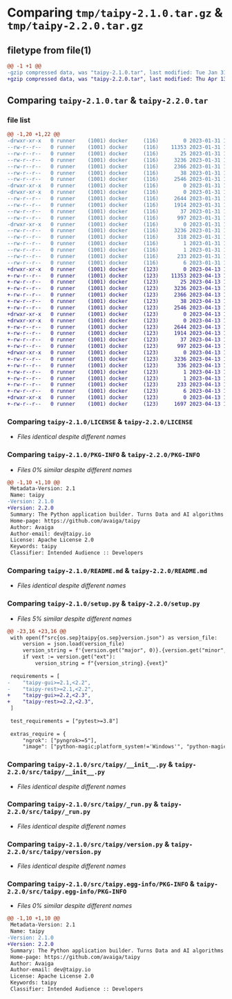 # Comparing `tmp/taipy-2.1.0.tar.gz` & `tmp/taipy-2.2.0.tar.gz`

## filetype from file(1)

```diff
@@ -1 +1 @@
-gzip compressed data, was "taipy-2.1.0.tar", last modified: Tue Jan 31 19:44:24 2023, max compression
+gzip compressed data, was "taipy-2.2.0.tar", last modified: Thu Apr 13 18:52:50 2023, max compression
```

## Comparing `taipy-2.1.0.tar` & `taipy-2.2.0.tar`

### file list

```diff
@@ -1,20 +1,22 @@
-drwxr-xr-x   0 runner    (1001) docker     (116)        0 2023-01-31 19:44:24.944095 taipy-2.1.0/
--rw-r--r--   0 runner    (1001) docker     (116)    11353 2023-01-31 19:44:08.000000 taipy-2.1.0/LICENSE
--rw-r--r--   0 runner    (1001) docker     (116)       25 2023-01-31 19:44:08.000000 taipy-2.1.0/MANIFEST.in
--rw-r--r--   0 runner    (1001) docker     (116)     3236 2023-01-31 19:44:24.944095 taipy-2.1.0/PKG-INFO
--rw-r--r--   0 runner    (1001) docker     (116)     2366 2023-01-31 19:44:08.000000 taipy-2.1.0/README.md
--rw-r--r--   0 runner    (1001) docker     (116)       38 2023-01-31 19:44:24.944095 taipy-2.1.0/setup.cfg
--rw-r--r--   0 runner    (1001) docker     (116)     2546 2023-01-31 19:44:08.000000 taipy-2.1.0/setup.py
-drwxr-xr-x   0 runner    (1001) docker     (116)        0 2023-01-31 19:44:24.940095 taipy-2.1.0/src/
-drwxr-xr-x   0 runner    (1001) docker     (116)        0 2023-01-31 19:44:24.944095 taipy-2.1.0/src/taipy/
--rw-r--r--   0 runner    (1001) docker     (116)     2644 2023-01-31 19:44:08.000000 taipy-2.1.0/src/taipy/__init__.py
--rw-r--r--   0 runner    (1001) docker     (116)     1914 2023-01-31 19:44:08.000000 taipy-2.1.0/src/taipy/_run.py
--rw-r--r--   0 runner    (1001) docker     (116)       37 2023-01-31 19:44:08.000000 taipy-2.1.0/src/taipy/version.json
--rw-r--r--   0 runner    (1001) docker     (116)      997 2023-01-31 19:44:08.000000 taipy-2.1.0/src/taipy/version.py
-drwxr-xr-x   0 runner    (1001) docker     (116)        0 2023-01-31 19:44:24.944095 taipy-2.1.0/src/taipy.egg-info/
--rw-r--r--   0 runner    (1001) docker     (116)     3236 2023-01-31 19:44:24.000000 taipy-2.1.0/src/taipy.egg-info/PKG-INFO
--rw-r--r--   0 runner    (1001) docker     (116)      318 2023-01-31 19:44:24.000000 taipy-2.1.0/src/taipy.egg-info/SOURCES.txt
--rw-r--r--   0 runner    (1001) docker     (116)        1 2023-01-31 19:44:24.000000 taipy-2.1.0/src/taipy.egg-info/dependency_links.txt
--rw-r--r--   0 runner    (1001) docker     (116)        1 2023-01-31 19:44:18.000000 taipy-2.1.0/src/taipy.egg-info/not-zip-safe
--rw-r--r--   0 runner    (1001) docker     (116)      233 2023-01-31 19:44:24.000000 taipy-2.1.0/src/taipy.egg-info/requires.txt
--rw-r--r--   0 runner    (1001) docker     (116)        6 2023-01-31 19:44:24.000000 taipy-2.1.0/src/taipy.egg-info/top_level.txt
+drwxr-xr-x   0 runner    (1001) docker     (123)        0 2023-04-13 18:52:50.221018 taipy-2.2.0/
+-rw-r--r--   0 runner    (1001) docker     (123)    11353 2023-04-13 18:52:40.000000 taipy-2.2.0/LICENSE
+-rw-r--r--   0 runner    (1001) docker     (123)       25 2023-04-13 18:52:40.000000 taipy-2.2.0/MANIFEST.in
+-rw-r--r--   0 runner    (1001) docker     (123)     3236 2023-04-13 18:52:50.217018 taipy-2.2.0/PKG-INFO
+-rw-r--r--   0 runner    (1001) docker     (123)     2366 2023-04-13 18:52:40.000000 taipy-2.2.0/README.md
+-rw-r--r--   0 runner    (1001) docker     (123)       38 2023-04-13 18:52:50.221018 taipy-2.2.0/setup.cfg
+-rw-r--r--   0 runner    (1001) docker     (123)     2546 2023-04-13 18:52:40.000000 taipy-2.2.0/setup.py
+drwxr-xr-x   0 runner    (1001) docker     (123)        0 2023-04-13 18:52:50.217018 taipy-2.2.0/src/
+drwxr-xr-x   0 runner    (1001) docker     (123)        0 2023-04-13 18:52:50.217018 taipy-2.2.0/src/taipy/
+-rw-r--r--   0 runner    (1001) docker     (123)     2644 2023-04-13 18:52:40.000000 taipy-2.2.0/src/taipy/__init__.py
+-rw-r--r--   0 runner    (1001) docker     (123)     1914 2023-04-13 18:52:40.000000 taipy-2.2.0/src/taipy/_run.py
+-rw-r--r--   0 runner    (1001) docker     (123)       37 2023-04-13 18:52:40.000000 taipy-2.2.0/src/taipy/version.json
+-rw-r--r--   0 runner    (1001) docker     (123)      997 2023-04-13 18:52:40.000000 taipy-2.2.0/src/taipy/version.py
+drwxr-xr-x   0 runner    (1001) docker     (123)        0 2023-04-13 18:52:50.217018 taipy-2.2.0/src/taipy.egg-info/
+-rw-r--r--   0 runner    (1001) docker     (123)     3236 2023-04-13 18:52:50.000000 taipy-2.2.0/src/taipy.egg-info/PKG-INFO
+-rw-r--r--   0 runner    (1001) docker     (123)      336 2023-04-13 18:52:50.000000 taipy-2.2.0/src/taipy.egg-info/SOURCES.txt
+-rw-r--r--   0 runner    (1001) docker     (123)        1 2023-04-13 18:52:50.000000 taipy-2.2.0/src/taipy.egg-info/dependency_links.txt
+-rw-r--r--   0 runner    (1001) docker     (123)        1 2023-04-13 18:52:43.000000 taipy-2.2.0/src/taipy.egg-info/not-zip-safe
+-rw-r--r--   0 runner    (1001) docker     (123)      233 2023-04-13 18:52:50.000000 taipy-2.2.0/src/taipy.egg-info/requires.txt
+-rw-r--r--   0 runner    (1001) docker     (123)        6 2023-04-13 18:52:50.000000 taipy-2.2.0/src/taipy.egg-info/top_level.txt
+drwxr-xr-x   0 runner    (1001) docker     (123)        0 2023-04-13 18:52:50.217018 taipy-2.2.0/tests/
+-rw-r--r--   0 runner    (1001) docker     (123)     1697 2023-04-13 18:52:40.000000 taipy-2.2.0/tests/test_run.py
```

### Comparing `taipy-2.1.0/LICENSE` & `taipy-2.2.0/LICENSE`

 * *Files identical despite different names*

### Comparing `taipy-2.1.0/PKG-INFO` & `taipy-2.2.0/PKG-INFO`

 * *Files 0% similar despite different names*

```diff
@@ -1,10 +1,10 @@
 Metadata-Version: 2.1
 Name: taipy
-Version: 2.1.0
+Version: 2.2.0
 Summary: The Python application builder. Turns Data and AI algorithms into full web apps in no time.
 Home-page: https://github.com/avaiga/taipy
 Author: Avaiga
 Author-email: dev@taipy.io
 License: Apache License 2.0
 Keywords: taipy
 Classifier: Intended Audience :: Developers
```

### Comparing `taipy-2.1.0/README.md` & `taipy-2.2.0/README.md`

 * *Files identical despite different names*

### Comparing `taipy-2.1.0/setup.py` & `taipy-2.2.0/setup.py`

 * *Files 5% similar despite different names*

```diff
@@ -23,16 +23,16 @@
 with open(f"src{os.sep}taipy{os.sep}version.json") as version_file:
     version = json.load(version_file)
     version_string = f'{version.get("major", 0)}.{version.get("minor", 0)}.{version.get("patch", 0)}'
     if vext := version.get("ext"):
         version_string = f"{version_string}.{vext}"
 
 requirements = [
-    "taipy-gui>=2.1,<2.2",
-    "taipy-rest>=2.1,<2.2",
+    "taipy-gui>=2.2,<2.3",
+    "taipy-rest>=2.2,<2.3",
 ]
 
 test_requirements = ["pytest>=3.8"]
 
 extras_require = {
     "ngrok": ["pyngrok>=5"],
     "image": ["python-magic;platform_system!='Windows'", "python-magic-bin;platform_system=='Windows'"],
```

### Comparing `taipy-2.1.0/src/taipy/__init__.py` & `taipy-2.2.0/src/taipy/__init__.py`

 * *Files identical despite different names*

### Comparing `taipy-2.1.0/src/taipy/_run.py` & `taipy-2.2.0/src/taipy/_run.py`

 * *Files identical despite different names*

### Comparing `taipy-2.1.0/src/taipy/version.py` & `taipy-2.2.0/src/taipy/version.py`

 * *Files identical despite different names*

### Comparing `taipy-2.1.0/src/taipy.egg-info/PKG-INFO` & `taipy-2.2.0/src/taipy.egg-info/PKG-INFO`

 * *Files 0% similar despite different names*

```diff
@@ -1,10 +1,10 @@
 Metadata-Version: 2.1
 Name: taipy
-Version: 2.1.0
+Version: 2.2.0
 Summary: The Python application builder. Turns Data and AI algorithms into full web apps in no time.
 Home-page: https://github.com/avaiga/taipy
 Author: Avaiga
 Author-email: dev@taipy.io
 License: Apache License 2.0
 Keywords: taipy
 Classifier: Intended Audience :: Developers
```

